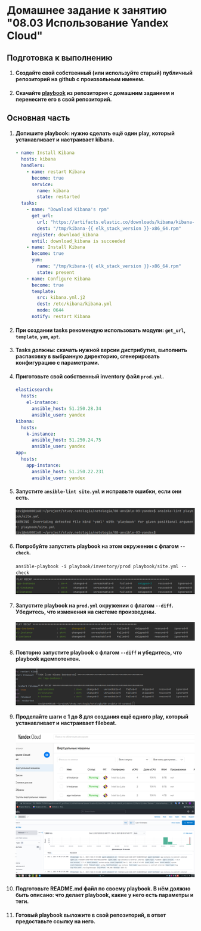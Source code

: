 # Домашнее задание к занятию "08.03 Использование Yandex Cloud"

## Подготовка к выполнению
1. #### Создайте свой собственный (или используйте старый) публичный репозиторий на github с произвольным именем.
2. #### Скачайте [playbook](./playbook/) из репозитория с домашним заданием и перенесите его в свой репозиторий.

## Основная часть
1. #### Допишите playbook: нужно сделать ещё один play, который устанавливает и настраивает kibana.
   ```yaml
   - name: Install Kibana
     hosts: kibana
     handlers:
       - name: restart Kibana
         become: true
         service:
           name: kibana
           state: restarted
     tasks:
       - name: "Download Kibana's rpm"
         get_url:
           url: "https://artifacts.elastic.co/downloads/kibana/kibana-{{ elk_stack_version }}-x86_64.rpm"
           dest: "/tmp/kibana-{{ elk_stack_version }}-x86_64.rpm"
         register: download_kibana
         until: download_kibana is succeeded
       - name: Install Kibana
         become: true
         yum:
           name: "/tmp/kibana-{{ elk_stack_version }}-x86_64.rpm"
           state: present
       - name: Configure Kibana
         become: true
         template:
           src: kibana.yml.j2
           dest: /etc/kibana/kibana.yml
           mode: 0644
         notify: restart Kibana
   ```
2. #### При создании tasks рекомендую использовать модули: `get_url`, `template`, `yum`, `apt`.
3. #### Tasks должны: скачать нужной версии дистрибутив, выполнить распаковку в выбранную директорию, сгенерировать конфигурацию с параметрами.
4. #### Приготовьте свой собственный inventory файл `prod.yml`.
   ```yaml
   elasticsearch:
     hosts:
       el-instance:
         ansible_host: 51.250.28.34
         ansible_user: yandex
   kibana:
     hosts:
       k-instance:
         ansible_host: 51.250.24.75
         ansible_user: yandex
   app:
     hosts:
       app-instance:
         ansible_host: 51.250.22.231
         ansible_user: yandex
   ```
5. #### Запустите `ansible-lint site.yml` и исправьте ошибки, если они есть.
    ![lint](img/lint.png)  
6. #### Попробуйте запустить playbook на этом окружении с флагом `--check`.  
    ```ansible-playbook -i playbook/inventory/prod playbook/site.yml --check```  
   ![check](img/check.png)  
7. #### Запустите playbook на `prod.yml` окружении с флагом `--diff`. Убедитесь, что изменения на системе произведены.
   ![diff](img/diff.png)  
8. #### Повторно запустите playbook с флагом `--diff` и убедитесь, что playbook идемпотентен.
   ![diff](img/diff_2.png)  
9. #### Проделайте шаги с 1 до 8 для создания ещё одного play, который устанавливает и настраивает filebeat.
   ![cloud](img/yacloud.png)  
   ![kibana](img/kibana.png)  
10. #### Подготовьте README.md файл по своему playbook. В нём должно быть описано: что делает playbook, какие у него есть параметры и теги.
11. #### Готовый playbook выложите в свой репозиторий, в ответ предоставьте ссылку на него.